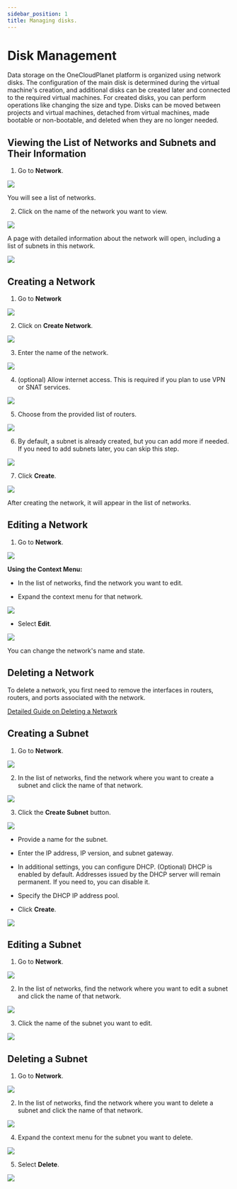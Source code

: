 ```yaml
---
sidebar_position: 1
title: Managing disks.
---
```


# Disk Management

Data storage on the OneCloudPlanet platform is organized using network disks. The configuration of the main disk is determined during the virtual machine's creation, and additional disks can be created later and connected to the required virtual machines. For created disks, you can perform operations like changing the size and type. Disks can be moved between projects and virtual machines, detached from virtual machines, made bootable or non-bootable, and deleted when they are no longer needed.

## Viewing the List of Networks and Subnets and Their Information

1. Go to **Network**.

![](../img/i-net1-ua.svg)

You will see a list of networks.

2. Click on the name of the network you want to view.

![](../img/i-net2-ua.svg)

A page with detailed information about the network will open, including a list of subnets in this network.

![](../img/i-net3-ua.svg)

## Creating a Network

1. Go to **Network**

![](../img/i-net1-ua.svg)

2. Click on **Create Network**.

![](../img/i-net4-ua.svg)

3. Enter the name of the network.

![](../img/i-net5-ua.svg)

4. (optional) Allow internet access. This is required if you plan to use VPN or SNAT services.

![](../img/i-net6-ua.svg)

5. Choose from the provided list of routers.

![](../img/i-net7-ua.svg)

6. By default, a subnet is already created, but you can add more if needed. If you need to add subnets later, you can skip this step.

![](../img/i-net8-ua.svg)

7. Click **Create**.

![](../img/i-net9-ua.svg)

After creating the network, it will appear in the list of networks.

## Editing a Network

1. Go to **Network**.

![](../img/i-net1-ua.svg)

**Using the Context Menu:**

- In the list of networks, find the network you want to edit.

- Expand the context menu for that network.

![](../img/i-net10-ua.svg)

- Select **Edit**.

![](../img/i-net11-ua.svg)

You can change the network's name and state.

## Deleting a Network

To delete a network, you first need to remove the interfaces in routers, routers, and ports associated with the network.

[Detailed Guide on Deleting a Network](/control-panel/cloud-platform/networks/delete-network)

## Creating a Subnet

1. Go to **Network**.

![](../img/i-net1-ua.svg)

2. In the list of networks, find the network where you want to create a subnet and click the name of that network.

![](../img/i-net27-ua.svg)

3. Click the **Create Subnet** button.

![](../img/i-net26-ua.svg)

- Provide a name for the subnet.

- Enter the IP address, IP version, and subnet gateway.

- In additional settings, you can configure DHCP. (Optional) DHCP is enabled by default. Addresses issued by the DHCP server will remain permanent. If you need to, you can disable it.

- Specify the DHCP IP address pool.

- Click **Create**.

![](../img/i-net28-ua.svg)

## Editing a Subnet

1. Go to **Network**.

![](../img/i-net1-ua.svg)

2. In the list of networks, find the network where you want to edit a subnet and click the name of that network.

![](../img/i-net27-ua.svg)

3. Click the name of the subnet you want to edit.

![](../img/i-net25-ua.svg)

## Deleting a Subnet

1. Go to **Network**.

![](../img/i-net1-ua.svg)

2. In the list of networks, find the network where you want to delete a subnet and click the name of that network.

![](../img/i-net27-ua.svg)

4. Expand the context menu for the subnet you want to delete.

![](../img/i-net29-ua.svg)

5. Select **Delete**.

![](../img/i-net30-ua.svg)